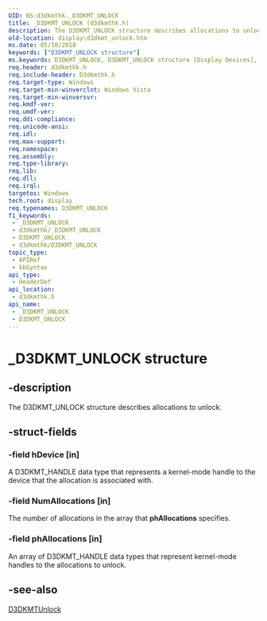 ```yaml
---
UID: NS:d3dkmthk._D3DKMT_UNLOCK
title: _D3DKMT_UNLOCK (d3dkmthk.h)
description: The D3DKMT_UNLOCK structure describes allocations to unlock.
old-location: display\d3dkmt_unlock.htm
ms.date: 05/10/2018
keywords: ["D3DKMT_UNLOCK structure"]
ms.keywords: D3DKMT_UNLOCK, D3DKMT_UNLOCK structure [Display Devices], OpenGL_Structs_d4f3b3e8-fddd-41d2-8a7e-ee43f25a1f2d.xml, _D3DKMT_UNLOCK, d3dkmthk/D3DKMT_UNLOCK, display.d3dkmt_unlock
req.header: d3dkmthk.h
req.include-header: D3dkmthk.h
req.target-type: Windows
req.target-min-winverclnt: Windows Vista
req.target-min-winversvr: 
req.kmdf-ver: 
req.umdf-ver: 
req.ddi-compliance: 
req.unicode-ansi: 
req.idl: 
req.max-support: 
req.namespace: 
req.assembly: 
req.type-library: 
req.lib: 
req.dll: 
req.irql: 
targetos: Windows
tech.root: display
req.typenames: D3DKMT_UNLOCK
f1_keywords:
 - _D3DKMT_UNLOCK
 - d3dkmthk/_D3DKMT_UNLOCK
 - D3DKMT_UNLOCK
 - d3dkmthk/D3DKMT_UNLOCK
topic_type:
 - APIRef
 - kbSyntax
api_type:
 - HeaderDef
api_location:
 - d3dkmthk.h
api_name:
 - _D3DKMT_UNLOCK
 - D3DKMT_UNLOCK
---
```


# _D3DKMT_UNLOCK structure


## -description

The D3DKMT_UNLOCK structure describes allocations to unlock.

## -struct-fields

### -field hDevice [in]

A D3DKMT_HANDLE data type that represents a kernel-mode handle to the device that the allocation is associated with.

### -field NumAllocations [in]

The number of allocations in the array that <b>phAllocations</b> specifies.

### -field phAllocations [in]

An array of D3DKMT_HANDLE data types that represent kernel-mode handles to the allocations to unlock.

## -see-also

<a href="/windows-hardware/drivers/ddi/d3dkmthk/nf-d3dkmthk-d3dkmtunlock">D3DKMTUnlock</a>

